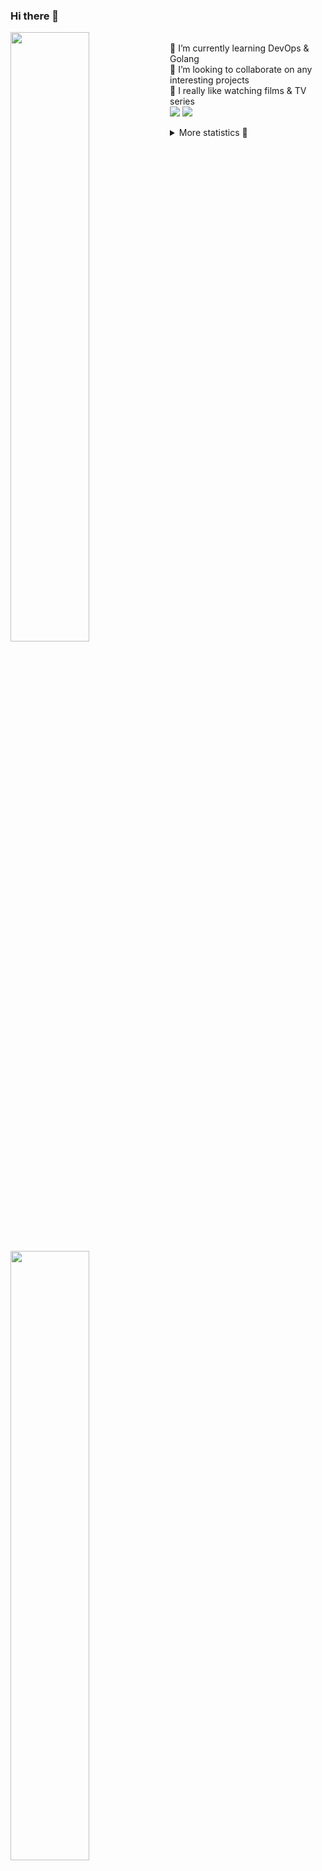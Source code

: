 ### Hi there 👋


[<img align="left" width="50%" src="https://github-readme-stats.vercel.app/api?username=rufusnufus&hide=issues&show_icons=true&count_private=true&theme=transparent&title_color=FF6F40&text_color=FBF9F8&icon_color=F48242&hide_border=true&hide_title=true#gh-dark-mode-only">](https://metrics.lecoq.io/rufusnufus#gh-dark-mode-only)
[<img align="left" width="50%" src="https://github-readme-stats.vercel.app/api?username=rufusnufus&hide=issues&show_icons=true&count_private=true&theme=transparent&title_color=FF6533&text_color=4D4644&icon_color=FF8038&hide_border=true&hide_title=true#gh-light-mode-only">](https://metrics.lecoq.io/rufusnufus#gh-light-mode-only)

<p>
  <br>
  🌱 I’m currently learning DevOps & Golang</br>
  👯 I’m looking to collaborate on any interesting projects</br>
  🎥 I really like watching films & TV series</br>
  <a href="https://linkedin.com/in/rufusnufus"><img src="https://img.shields.io/badge/linkedin-0077B5.svg?style=for-the-badge&logo=linkedin&logoColor=white"/></a>
  <a href="https://t.me/rufusnufus"><img src="https://img.shields.io/badge/-telegram-black?style=for-the-badge&color=blue&logo=telegram"/></a>
</p>

<p text-align="left">
<details>
  <summary>More statistics 👀</summary><br/>

<!--START_SECTION:waka-->
![Code Time](http://img.shields.io/badge/Code%20Time-179%20hrs%2012%20mins-blue)

![Profile Views](http://img.shields.io/badge/Profile%20Views-0-blue)

**I'm an Early 🐤** 

```text
🌞 Morning                4210 commits        ██████░░░░░░░░░░░░░░░░░░░   22.14 % 
🌆 Daytime                10911 commits       ██████████████░░░░░░░░░░░   57.37 % 
🌃 Evening                3262 commits        ████░░░░░░░░░░░░░░░░░░░░░   17.15 % 
🌙 Night                  635 commits         █░░░░░░░░░░░░░░░░░░░░░░░░   03.34 % 
```
📅 **I'm Most Productive on Wednesday** 

```text
Monday                   3901 commits        █████░░░░░░░░░░░░░░░░░░░░   20.51 % 
Tuesday                  3539 commits        █████░░░░░░░░░░░░░░░░░░░░   18.61 % 
Wednesday                3945 commits        █████░░░░░░░░░░░░░░░░░░░░   20.74 % 
Thursday                 2959 commits        ████░░░░░░░░░░░░░░░░░░░░░   15.56 % 
Friday                   3358 commits        ████░░░░░░░░░░░░░░░░░░░░░   17.66 % 
Saturday                 466 commits         █░░░░░░░░░░░░░░░░░░░░░░░░   02.45 % 
Sunday                   850 commits         █░░░░░░░░░░░░░░░░░░░░░░░░   04.47 % 
```


📊 **This Week I Spent My Time On** 

```text
💬 Programming Languages: 
Other                    4 hrs 6 mins        █████████░░░░░░░░░░░░░░░░   36.18 % 
YAML                     3 hrs 17 mins       ███████░░░░░░░░░░░░░░░░░░   28.96 % 
HCL                      1 hr 50 mins        ████░░░░░░░░░░░░░░░░░░░░░   16.17 % 
Bash                     1 hr 9 mins         ███░░░░░░░░░░░░░░░░░░░░░░   10.22 % 
Terraform                21 mins             █░░░░░░░░░░░░░░░░░░░░░░░░   03.19 % 

🔥 Editors: 
VS Code                  7 hrs 27 mins       ████████████████░░░░░░░░░   65.76 % 
iTerm2                   3 hrs 53 mins       █████████░░░░░░░░░░░░░░░░   34.24 % 
```

**I Mostly Code in Java** 

```text
Java                     37 repos            ██████░░░░░░░░░░░░░░░░░░░   24.18 % 
Python                   20 repos            ███░░░░░░░░░░░░░░░░░░░░░░   13.07 % 
Smarty                   15 repos            ██░░░░░░░░░░░░░░░░░░░░░░░   09.80 % 
HTML                     5 repos             █░░░░░░░░░░░░░░░░░░░░░░░░   03.27 % 
Mustache                 3 repos             ░░░░░░░░░░░░░░░░░░░░░░░░░   01.96 % 
```




 Last Updated on 27/03/2023 00:57:46 UTC
<!--END_SECTION:waka-->

</details>
</p>
